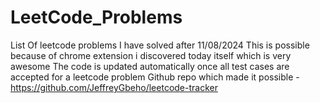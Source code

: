 # LeetCode_Problems

List Of leetcode problems I have solved after 11/08/2024
This is possible because of chrome extension i discovered today itself which is very awesome
The code is updated automatically once all test cases are accepted for a leetcode problem
Github repo which made it possible - https://github.com/JeffreyGbeho/leetcode-tracker
